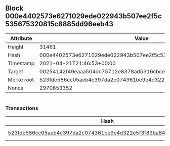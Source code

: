 ## Block 000e4402573e6271029ede022943b507ee2f5c535675320815c8885dd96eeb43

Attribute | Value
--- | ---
Height | 31461
Hash | 000e4402573e6271029ede022943b507ee2f5c535675320815c8885dd96eeb43
Timestamp | 2021-04-21T21:46:53+00:00
Target | 00254142f49eaaa504dc75712e8378ad5316cbcead634704b3734b6271167cc4
Merke root | 523fde586cc05aeb4c397da2c074361be9e4d322e5f3f89ba84a809946694a00
Nonce | 2970853352

```

```

### Transactions

Hash | Amount
--- | ---
[523fde586cc05aeb4c397da2c074361be9e4d322e5f3f89ba84a809946694a00](523fde586cc05aeb4c397da2c074361be9e4d322e5f3f89ba84a809946694a00.md) | 10.00000000 SKEPTI 
